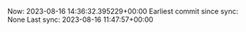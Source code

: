 Now: 2023-08-16 14:36:32.395229+00:00 Earliest commit since sync: None Last sync: 2023-08-16 11:47:57+00:00
